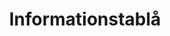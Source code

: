 ---
title: 'Informationstablå'
symbol_image: 'symbols/bl/14.svg'
weight: 14
card: true
card_color: 'bg-symbol-red'
---
